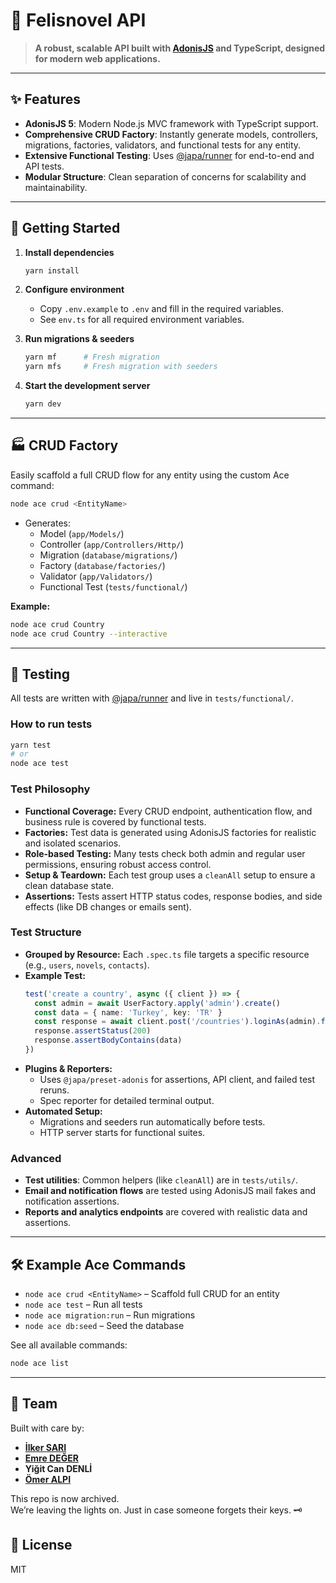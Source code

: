 # 🐾 Felisnovel API

> **A robust, scalable API built with [AdonisJS](https://adonisjs.com/) and TypeScript, designed for modern web applications.**

---

## ✨ Features

- **AdonisJS 5**: Modern Node.js MVC framework with TypeScript support.
- **Comprehensive CRUD Factory**: Instantly generate models, controllers, migrations, factories, validators, and functional tests for any entity.
- **Extensive Functional Testing**: Uses [@japa/runner](https://github.com/japa-js/japa) for end-to-end and API tests.
- **Modular Structure**: Clean separation of concerns for scalability and maintainability.

---

## 🚀 Getting Started

1. **Install dependencies**
   ```bash
   yarn install
   ```

2. **Configure environment**
   - Copy `.env.example` to `.env` and fill in the required variables.
   - See `env.ts` for all required environment variables.

3. **Run migrations & seeders**
   ```bash
   yarn mf      # Fresh migration
   yarn mfs     # Fresh migration with seeders
   ```

4. **Start the development server**
   ```bash
   yarn dev
   ```

---

## 🏭 CRUD Factory

Easily scaffold a full CRUD flow for any entity using the custom Ace command:

```bash
node ace crud <EntityName>
```

- Generates:
  - Model (`app/Models/`)
  - Controller (`app/Controllers/Http/`)
  - Migration (`database/migrations/`)
  - Factory (`database/factories/`)
  - Validator (`app/Validators/`)
  - Functional Test (`tests/functional/`)

**Example:**
```bash
node ace crud Country
node ace crud Country --interactive
```

---

## 🧪 Testing

All tests are written with [@japa/runner](https://github.com/japa-js/japa) and live in `tests/functional/`.

### How to run tests

```bash
yarn test
# or
node ace test
```

### Test Philosophy

- **Functional Coverage:** Every CRUD endpoint, authentication flow, and business rule is covered by functional tests.
- **Factories:** Test data is generated using AdonisJS factories for realistic and isolated scenarios.
- **Role-based Testing:** Many tests check both admin and regular user permissions, ensuring robust access control.
- **Setup & Teardown:** Each test group uses a `cleanAll` setup to ensure a clean database state.
- **Assertions:** Tests assert HTTP status codes, response bodies, and side effects (like DB changes or emails sent).

### Test Structure

- **Grouped by Resource:** Each `.spec.ts` file targets a specific resource (e.g., `users`, `novels`, `contacts`).
- **Example Test:**
  ```ts
  test('create a country', async ({ client }) => {
    const admin = await UserFactory.apply('admin').create()
    const data = { name: 'Turkey', key: 'TR' }
    const response = await client.post('/countries').loginAs(admin).form(data)
    response.assertStatus(200)
    response.assertBodyContains(data)
  })
  ```
- **Plugins & Reporters:**  
  - Uses `@japa/preset-adonis` for assertions, API client, and failed test reruns.
  - Spec reporter for detailed terminal output.
- **Automated Setup:**  
  - Migrations and seeders run automatically before tests.
  - HTTP server starts for functional suites.

### Advanced

- **Test utilities**: Common helpers (like `cleanAll`) are in `tests/utils/`.
- **Email and notification flows** are tested using AdonisJS mail fakes and notification assertions.
- **Reports and analytics endpoints** are covered with realistic data and assertions.

---

## 🛠️ Example Ace Commands

- `node ace crud <EntityName>` – Scaffold full CRUD for an entity
- `node ace test` – Run all tests
- `node ace migration:run` – Run migrations
- `node ace db:seed` – Seed the database

See all available commands:
```bash
node ace list
```

---

## 👥 Team

Built with care by:  
- [**İlker SARI**](https://github.com/Residenttt)  
- [**Emre DEĞER**](https://github.com/lexor)  
- **Yiğit Can DENLİ**
- [**Ömer ALPI**](https://github.com/omeralpi)

This repo is now archived.  
We’re leaving the lights on. Just in case someone forgets their keys. 🗝️


## 📄 License

MIT 